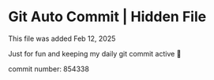 # Git Auto Commit | Hidden File

This file was added Feb 12, 2025

Just for fun and keeping my daily git commit active 🤪

commit number: 854338
